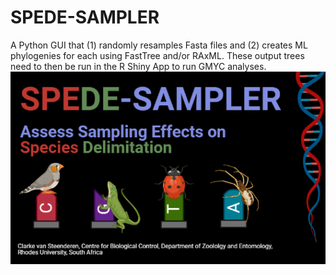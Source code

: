 # SPEDE-SAMPLER
A Python GUI that (1) randomly resamples Fasta files and (2) creates ML phylogenies for each using FastTree and/or RAxML. These output trees need to then be run in the R Shiny App to run GMYC analyses.
![alt text](https://github.com/CJMvS/spede-sampler-py/blob/main/spede_sampler.png?raw=true)
